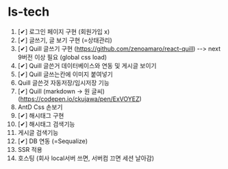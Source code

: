 # ls-tech

1. [✔] 로그인 페이지 구현 (회원가입 x)
2. [✔] 글쓰기, 글 보기 구현 (=상태관리) 
3. [✔] Quill 글쓰기 구현 (https://github.com/zenoamaro/react-quill) --> next 9버전 이상 필요 (global css load)
4. [✔] Quill 글쓴거 데이터베이스와 연동 및 게시글 보이기  
5. [✔] Quill 글쓰는칸에 이미지 붙여넣기 
6. Quill 글쓴것 자동저장/임시저장 기능
7. [✔] Quill (markdown -> 원 글씨)  (https://codepen.io/ckujawa/pen/ExVOYEZ)
8. AntD Css 손보기 
9. [✔] 해시태그 구현
10. [✔] 해시태그 검색기능
11. 게시글 검색기능 
12. [✔] DB 연동 (=Sequalize)
13. SSR 적용 
14. 호스팅 (회사 local서버 쓰면, 서버컴 끄면 세션 날아감) 
